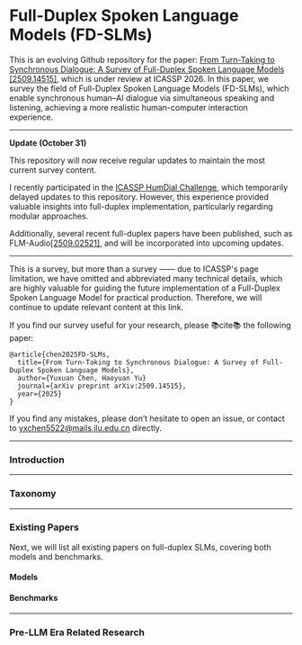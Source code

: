 # Full-Duplex Spoken Language Models (FD-SLMs)

This is an evolving Github repository for the paper: [From Turn-Taking to Synchronous Dialogue: A Survey of Full-Duplex Spoken Language Models [2509.14515]](https://arxiv.org/pdf/2509.14515), which is under review at ICASSP 2026. In this paper, we survey the field of Full-Duplex Spoken Language Models (FD-SLMs), which enable synchronous human–AI dialogue via simultaneous speaking and listening, achieving a more realistic human-computer interaction experience.

---

**Update (October 31)** 

This repository will now receive regular updates to maintain the most current survey content.

I recently participated in the [ICASSP HumDial Challenge](https://aslp-lab.github.io/HumDial-Challenge/), which temporarily delayed updates to this repository. However, this experience provided valuable insights into full-duplex implementation, particularly regarding modular approaches.

Additionally, several recent full-duplex papers have been published, such as FLM-Audio[[2509.02521]](https://arxiv.org/abs/2509.02521), and will be incorporated into upcoming updates.

---

This is a survey, but more than a survey —— due to ICASSP's page limitation, we have omitted and abbreviated many technical details, which are highly valuable for guiding the future implementation of a Full-Duplex Spoken Language Model for practical production. Therefore, we will continue to update relevant content at this link.

If you find our survey useful for your research, please 📚cite📚 the following paper:

```
@article{chen2025FD-SLMs,
  title={From Turn-Taking to Synchronous Dialogue: A Survey of Full-Duplex Spoken Language Models},
  author={Yuxuan Chen, Haoyuan Yu}
  journal={arXiv preprint arXiv:2509.14515},
  year={2025}
}
```

If you find any mistakes, please don’t hesitate to open an issue, or contact to yxchen5522@mails.jlu.edu.cn directly.

---

### Introduction



---

### Taxonomy



---

### Existing Papers

Next, we will list all existing papers on full-duplex SLMs, covering both models and benchmarks. 

#### Models


#### Benchmarks


---

### Pre-LLM Era Related Research


